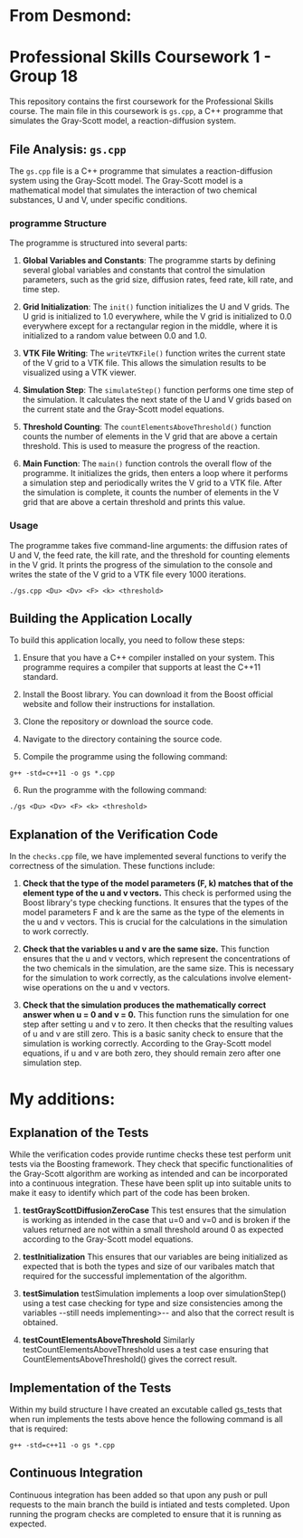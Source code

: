 # From Desmond:
# Professional Skills Coursework 1 - Group 18

This repository contains the first coursework for the Professional Skills course. The main file in this coursework is `gs.cpp`, a C++ programme that simulates the Gray-Scott model, a reaction-diffusion system.

## File Analysis: `gs.cpp`

The `gs.cpp` file is a C++ programme that simulates a reaction-diffusion system using the Gray-Scott model. The Gray-Scott model is a mathematical model that simulates the interaction of two chemical substances, U and V, under specific conditions.

### programme Structure

The programme is structured into several parts:

1. **Global Variables and Constants**: The programme starts by defining several global variables and constants that control the simulation parameters, such as the grid size, diffusion rates, feed rate, kill rate, and time step.

2. **Grid Initialization**: The `init()` function initializes the U and V grids. The U grid is initialized to 1.0 everywhere, while the V grid is initialized to 0.0 everywhere except for a rectangular region in the middle, where it is initialized to a random value between 0.0 and 1.0.

3. **VTK File Writing**: The `writeVTKFile()` function writes the current state of the V grid to a VTK file. This allows the simulation results to be visualized using a VTK viewer.

4. **Simulation Step**: The `simulateStep()` function performs one time step of the simulation. It calculates the next state of the U and V grids based on the current state and the Gray-Scott model equations.

5. **Threshold Counting**: The `countElementsAboveThreshold()` function counts the number of elements in the V grid that are above a certain threshold. This is used to measure the progress of the reaction.

6. **Main Function**: The `main()` function controls the overall flow of the programme. It initializes the grids, then enters a loop where it performs a simulation step and periodically writes the V grid to a VTK file. After the simulation is complete, it counts the number of elements in the V grid that are above a certain threshold and prints this value.

### Usage

The programme takes five command-line arguments: the diffusion rates of U and V, the feed rate, the kill rate, and the threshold for counting elements in the V grid. It prints the progress of the simulation to the console and writes the state of the V grid to a VTK file every 1000 iterations.

`./gs.cpp <Du> <Dv> <F> <k> <threshold>`

## Building the Application Locally

To build this application locally, you need to follow these steps:

1. Ensure that you have a C++ compiler installed on your system. This programme requires a compiler that supports at least the C++11 standard.

2. Install the Boost library. You can download it from the Boost official website and follow their instructions for installation.

3. Clone the repository or download the source code.

4. Navigate to the directory containing the source code.

5. Compile the programme using the following command:

`g++ -std=c++11 -o gs *.cpp`

6. Run the programme with the following command:

`./gs <Du> <Dv> <F> <k> <threshold>`

## Explanation of the Verification Code

In the `checks.cpp` file, we have implemented several functions to verify the correctness of the simulation. These functions include:

1. **Check that the type of the model parameters (F, k) matches that of the element type of the u and v vectors.**
This check is performed using the Boost library's type checking functions. It ensures that the types of the model parameters F and k are the same as the type of the elements in the u and v vectors. This is crucial for the calculations in the simulation to work correctly.

2. **Check that the variables u and v are the same size.**
This function ensures that the u and v vectors, which represent the concentrations of the two chemicals in the simulation, are the same size. This is necessary for the simulation to work correctly, as the calculations involve element-wise operations on the u and v vectors.

3. **Check that the simulation produces the mathematically correct answer when u = 0 and v = 0.**
This function runs the simulation for one step after setting u and v to zero. It then checks that the resulting values of u and v are still zero. This is a basic sanity check to ensure that the simulation is working correctly. According to the Gray-Scott model equations, if u and v are both zero, they should remain zero after one simulation step.

# My additions:
## Explanation of the Tests
While the verification codes provide runtime checks these test perform unit tests via the Boosting framework. They check that specific functionalities of the Gray-Scott algorithm are working as intended and can be incorporated into a continuous integration. These have been split up into suitable units to make it easy to identify which part of the code has been broken.

1. **testGrayScottDiffusionZeroCase**
This test ensures that the simulation is working as intended in the case that u=0 and v=0 and is broken if the values returned are not within a small threshold around 0 as expected according to the Gray-Scott model equations.

2. **testInitialization**
This ensures that our variables are being initialized as expected that is both the types and size of our varibales match that required for the successful implementation of the algorithm.

3. **testSimulation**
testSimulation implements a loop over simulationStep() using a test case checking for type and size consistencies among the variables --still needs implementing>-- and also that the correct result is obtained.

4. **testCountElementsAboveThreshold**
Similarly testCountElementsAboveThreshold uses a test case ensuring that CountElementsAboveThreshold() gives the correct result.

## Implementation of the Tests
Within my build structure I have created an excutable called gs_tests that when run implements the tests above hence the following command is all that is required:

`g++ -std=c++11 -o gs *.cpp`

## Continuous Integration
Continuous integration has been added so that upon any push or pull requests to the main branch the build is intiated and tests completed. Upon running the program checks are completed to ensure that it is running as expected.